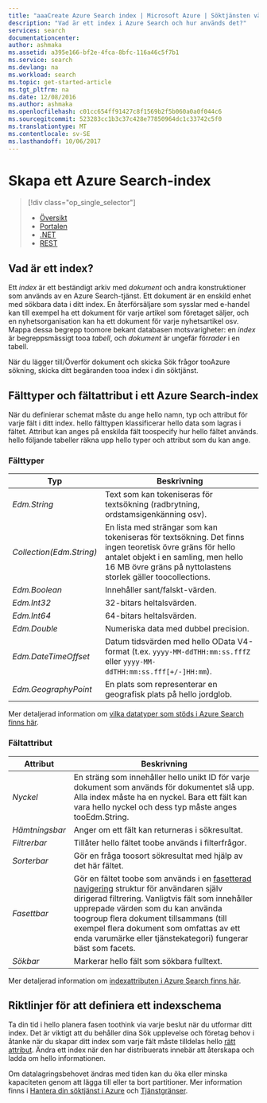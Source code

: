 ```yaml
---
title: "aaaCreate Azure Search index | Microsoft Azure | Söktjänsten värdbaserade moln"
description: "Vad är ett index i Azure Search och hur används det?"
services: search
documentationcenter: 
author: ashmaka
ms.assetid: a395e166-bf2e-4fca-8bfc-116a46c5f7b1
ms.service: search
ms.devlang: na
ms.workload: search
ms.topic: get-started-article
ms.tgt_pltfrm: na
ms.date: 12/08/2016
ms.author: ashmaka
ms.openlocfilehash: c01cc654ff91427c8f1569b2f5b060a0a0f044c6
ms.sourcegitcommit: 523283cc1b3c37c428e77850964dc1c33742c5f0
ms.translationtype: MT
ms.contentlocale: sv-SE
ms.lasthandoff: 10/06/2017
---
```

# <a name="create-an-azure-search-index"></a>Skapa ett Azure Search-index
> [!div class="op_single_selector"]
> * [Översikt](search-what-is-an-index.md)
> * [Portalen](search-create-index-portal.md)
> * [.NET](search-create-index-dotnet.md)
> * [REST](search-create-index-rest-api.md)
> 
> 

## <a name="what-is-an-index"></a>Vad är ett index?
Ett *index* är ett  beständigt arkiv med *dokument* och andra konstruktioner som används av en Azure Search-tjänst. Ett dokument är en enskild enhet med sökbara data i ditt index. En återförsäljare som sysslar med e-handel kan till exempel ha ett dokument för varje artikel som företaget säljer, och en nyhetsorganisation kan ha ett dokument för varje nyhetsartikel osv. Mappa dessa begrepp toomore bekant databasen motsvarigheter: en *index* är begreppsmässigt tooa *tabell*, och *dokument* är ungefär för*rader* i en tabell.

När du lägger till/Överför dokument och skicka Sök frågor tooAzure sökning, skicka ditt begäranden tooa index i din söktjänst.

## <a name="field-types-and-attributes-in-an-azure-search-index"></a>Fälttyper och fältattribut i ett Azure Search-index
När du definierar schemat måste du ange hello namn, typ och attribut för varje fält i ditt index. hello fälttypen klassificerar hello data som lagras i fältet. Attribut kan anges på enskilda fält toospecify hur hello fältet används. hello följande tabeller räkna upp hello typer och attribut som du kan ange.

### <a name="field-types"></a>Fälttyper
| Typ | Beskrivning |
| --- | --- |
| *Edm.String* |Text som kan tokeniseras för textsökning (radbrytning, ordstamsigenkänning osv). |
| *Collection(Edm.String)* |En lista med strängar som kan tokeniseras för textsökning. Det finns ingen teoretisk övre gräns för hello antalet objekt i en samling, men hello 16 MB övre gräns på nyttolastens storlek gäller toocollections. |
| *Edm.Boolean* |Innehåller sant/falskt-värden. |
| *Edm.Int32* |32-bitars heltalsvärden. |
| *Edm.Int64* |64-bitars heltalsvärden. |
| *Edm.Double* |Numeriska data med dubbel precision. |
| *Edm.DateTimeOffset* |Datum tidsvärden med hello OData V4-format (t.ex. `yyyy-MM-ddTHH:mm:ss.fffZ` eller `yyyy-MM-ddTHH:mm:ss.fff[+/-]HH:mm`). |
| *Edm.GeographyPoint* |En plats som representerar en geografisk plats på hello jordglob. |

Mer detaljerad information om [vilka datatyper som stöds i Azure Search finns här](https://docs.microsoft.com/rest/api/searchservice/Supported-data-types).

### <a name="field-attributes"></a>Fältattribut
| Attribut | Beskrivning |
| --- | --- |
| *Nyckel* |En sträng som innehåller hello unikt ID för varje dokument som används för dokumentet slå upp. Alla index måste ha en nyckel. Bara ett fält kan vara hello nyckel och dess typ måste anges tooEdm.String. |
| *Hämtningsbar* |Anger om ett fält kan returneras i sökresultat. |
| *Filtrerbar* |Tillåter hello fältet toobe används i filterfrågor. |
| *Sorterbar* |Gör en fråga toosort sökresultat med hjälp av det här fältet. |
| *Fasettbar* |Gör en fältet toobe som används i en [fasetterad navigering](search-faceted-navigation.md) struktur för användaren själv dirigerad filtrering. Vanligtvis fält som innehåller upprepade värden som du kan använda toogroup flera dokument tillsammans (till exempel flera dokument som omfattas av ett enda varumärke eller tjänstekategori) fungerar bäst som facets. |
| *Sökbar* |Markerar hello fält som sökbara fulltext. |

Mer detaljerad information om [indexattributen i Azure Search finns här](https://docs.microsoft.com/rest/api/searchservice/Create-Index).

## <a name="guidance-for-defining-an-index-schema"></a>Riktlinjer för att definiera ett indexschema
Ta din tid i hello planera fasen toothink via varje beslut när du utformar ditt index. Det är viktigt att du behåller dina Sök upplevelse och företag behov i åtanke när du skapar ditt index som varje fält måste tilldelas hello [rätt attribut](https://docs.microsoft.com/rest/api/searchservice/Create-Index). Ändra ett index när den har distribuerats innebär att återskapa och ladda om hello informationen.

Om datalagringsbehovet ändras med tiden kan du öka eller minska kapaciteten genom att lägga till eller ta bort partitioner. Mer information finns i [Hantera din söktjänst i Azure](search-manage.md) och [Tjänstgränser](search-limits-quotas-capacity.md).

